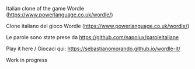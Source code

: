 Italian clone of the game Wordle (https://www.powerlanguage.co.uk/wordle/)

Clone italiano del gioco Wordle (https://www.powerlanguage.co.uk/wordle/)

Le parole sono state prese da https://github.com/napolux/paroleitaliane

Play it here / Giocaci qui: https://sebastianomorando.github.io/wordle-it/

Work in progress
